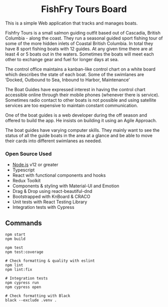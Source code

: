 <h1 align="center">FishFry Tours Board</h1>

This is a simple Web application that tracks and manages boats.

Fishfry Tours is a small salmon guiding outfit based out of Cascadia, British Columbia - along the coast. They run a seasonal guided sport fishing tour of some of the more hidden inlets of Coastal British Columbia. In total they have 8 sport fishing boats with 12 guides.  At any given time there are at least 4 or 5 boats out in the waters. Sometimes the boats will meet each other to exchange gear and fuel for longer days at sea. 
 
The control office maintains a kanban-like control chart on a white board which describes the state of each boat. Some of the swimlanes are ‘Docked, Outbound to Sea, Inbound to Harbor, Maintenance’ 
 
The Boat Guides have expressed interest in having the control chart accessible online through their mobile phones (whenever there is service). Sometimes radio contact to other boats is not possible and using satellite services are too expensive to maintain constant communication. 
 
One of the boat guides is a web developer during the off season and offered to build the app. He insists on building it using an Agile Approach. 
 
The boat guides have varying computer skills. They mainly want to see the status of all the guide boats in the area at a glance and be able to move their cards into different swimlanes as needed.

### Open Source Used

- [Node.js](https://nodejs.org) v12 or greater
- Typescript
- React with functional components and hooks
- Redux Toolkit
- Components & styling with Material-UI and Emotion
- Drag & Drop using react-beautiful-dnd
- Bootstrapped with KnBoard & CRACO
- Unit tests with React Testing Library
- Integration tests with Cypress


## Commands

```shell
npm start
npm build

npm test
npm test:coverage

# Check formatting & quality with eslint
npm lint
npm lint:fix

# Integration tests
npm cypress run
npm cypress open

# Check formatting with Black
black --exclude .venv .
```